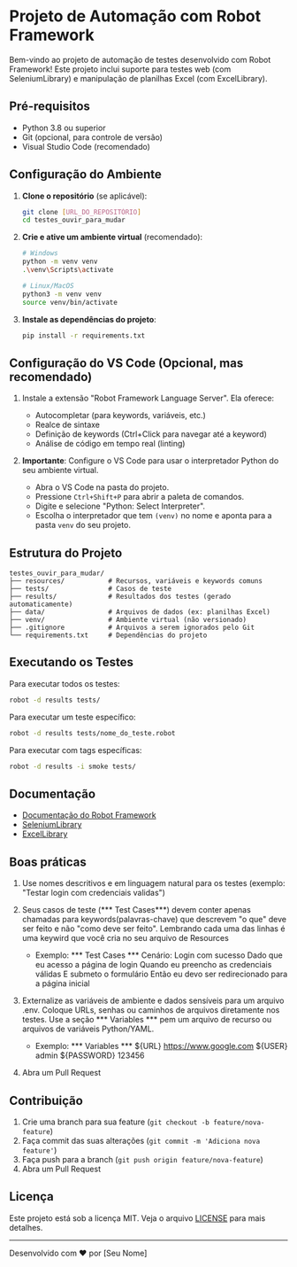 # Projeto de Automação com Robot Framework

Bem-vindo ao projeto de automação de testes desenvolvido com Robot Framework! Este projeto inclui suporte para testes web (com SeleniumLibrary) e manipulação de planilhas Excel (com ExcelLibrary).

## Pré-requisitos

- Python 3.8 ou superior
- Git (opcional, para controle de versão)
- Visual Studio Code (recomendado)

## Configuração do Ambiente

1. **Clone o repositório** (se aplicável):
   ```bash
   git clone [URL_DO_REPOSITÓRIO]
   cd testes_ouvir_para_mudar
   ```

2. **Crie e ative um ambiente virtual** (recomendado):
   ```bash
   # Windows
   python -m venv venv
   .\venv\Scripts\activate
   
   # Linux/MacOS
   python3 -m venv venv
   source venv/bin/activate
   ```

3. **Instale as dependências do projeto**:
   ```bash
   pip install -r requirements.txt
   ```

## Configuração do VS Code (Opcional, mas recomendado)

1. Instale a extensão "Robot Framework Language Server". Ela oferece:
   - Autocompletar (para keywords, variáveis, etc.)
   - Realce de sintaxe
   - Definição de keywords (Ctrl+Click para navegar até a keyword)
   - Análise de código em tempo real (linting)

2. **Importante**: Configure o VS Code para usar o interpretador Python do seu ambiente virtual.
   - Abra o VS Code na pasta do projeto.
   - Pressione `Ctrl+Shift+P` para abrir a paleta de comandos.
   - Digite e selecione "Python: Select Interpreter".
   - Escolha o interpretador que tem `(venv)` no nome e aponta para a pasta `venv` do seu projeto.

## Estrutura do Projeto

```
testes_ouvir_para_mudar/
├── resources/           # Recursos, variáveis e keywords comuns
├── tests/               # Casos de teste
├── results/             # Resultados dos testes (gerado automaticamente)
├── data/                # Arquivos de dados (ex: planilhas Excel)
├── venv/                # Ambiente virtual (não versionado)
├── .gitignore           # Arquivos a serem ignorados pelo Git
└── requirements.txt     # Dependências do projeto
```

## Executando os Testes

Para executar todos os testes:
```bash
robot -d results tests/
```

Para executar um teste específico:
```bash
robot -d results tests/nome_do_teste.robot
```

Para executar com tags específicas:
```bash
robot -d results -i smoke tests/
```

## Documentação

- [Documentação do Robot Framework](https://robotframework.org/)
- [SeleniumLibrary](https://robotframework.org/SeleniumLibrary/)
- [ExcelLibrary](https://github.com/zero-88/robotframework-excel)

## Boas práticas

1. Use nomes descritivos e em linguagem natural para os testes (exemplo: "Testar login com credenciais validas")
2. Seus casos de teste (*** Test Cases***) devem conter apenas chamadas para keywords(palavras-chave) que descrevem "o que" deve ser feito e não "como deve ser feito". Lembrando cada uma das linhas é uma keywird que você cria no seu arquivo de Resources
    - Exemplo: 
        *** Test Cases ***
        Cenário: Login com sucesso
            Dado que eu acesso a página de login
            Quando eu preencho as credenciais válidas
            E submeto o formulário
            Então eu devo ser redirecionado para a página inicial

3. Externalize as variáveis de ambiente e dados sensíveis para um arquivo .env. Coloque URLs, senhas ou caminhos de arquivos diretamente nos testes. Use a seção *** Variables *** pem um arquivo de recurso ou arquivos de variáveis Python/YAML.
    - Exemplo:
        *** Variables ***
        ${URL} https://www.google.com
        ${USER} admin
        ${PASSWORD} 123456
4. Abra um Pull Request

## Contribuição

1. Crie uma branch para sua feature (`git checkout -b feature/nova-feature`)
2. Faça commit das suas alterações (`git commit -m 'Adiciona nova feature'`)
3. Faça push para a branch (`git push origin feature/nova-feature`)
4. Abra um Pull Request

## Licença

Este projeto está sob a licença MIT. Veja o arquivo [LICENSE](LICENSE) para mais detalhes.

---

Desenvolvido com ❤️ por [Seu Nome]